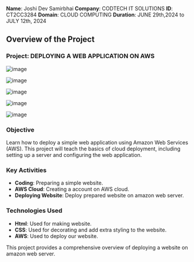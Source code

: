 **Name**: Joshi Dev Samirbhai
**Company**: CODTECH IT SOLUTIONS
**ID**: CT2CC3284
**Domain**: CLOUD COMPUTING
**Duration**: JUNE 29th,2024 to JULY 12th, 2024

## Overview of the Project

### Project: DEPLOYING A WEB APPLICATION ON AWS 
![image](https://github.com/user-attachments/assets/8147ebf0-6f07-4767-8d22-4c8d8d83d43d)


![image](https://github.com/user-attachments/assets/04897172-a22f-4dfa-bbf1-977c358696a1)


![image](https://github.com/user-attachments/assets/bd8317b2-2049-47a2-b2d0-d8e82115c437)


![image](https://github.com/user-attachments/assets/0d527085-5023-4bfa-a8aa-f7b8faab41ca)


![image](https://github.com/user-attachments/assets/990b62b0-fb23-4bbc-838e-aa558e0db4d7)






### Objective
Learn how to deploy a simple web application using Amazon Web Services
(AWS). This project will teach the basics of cloud deployment, including
setting up a server and configuring the web application.

### Key Activities
- **Coding**: Preparing a simple website.
- **AWS Cloud**: Creating a account on AWS cloud.
- **Deploying Website**: Deploy prepared website on amazon web server.

### Technologies Used
- **Html**: Used for making website.
- **CSS**: Used for decorating and add extra styling to the website.
- **AWS**: Used to deploy our website.




This project provides a comprehensive overview of deploying a website on amazon web server.

